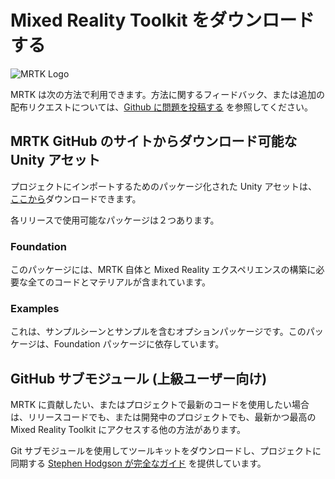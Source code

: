 # Mixed Reality Toolkit をダウンロードする

![MRTK Logo](../Documentation/Images/MRTK_Logo_Rev.png)

MRTK は次の方法で利用できます。方法に関するフィードバック、または追加の配布リクエストについては、[Github に問題を投稿する](https://github.com/Microsoft/MixedRealityToolkit-Unity/issues/new/choose) を参照してください。

## MRTK GitHub のサイトからダウンロード可能な Unity アセット

プロジェクトにインポートするためのパッケージ化された Unity アセットは、[ここから](https://github.com/Microsoft/MixedRealityToolkit-Unity/releases)ダウンロードできます。

各リリースで使用可能なパッケージは２つあります。

### Foundation

このパッケージには、MRTK 自体と Mixed Reality エクスペリエンスの構築に必要な全てのコードとマテリアルが含まれています。

### Examples

これは、サンプルシーンとサンプルを含むオプションパッケージです。このパッケージは、Foundation パッケージに依存しています。

## GitHub サブモジュール (上級ユーザー向け)

MRTK に貢献したい、またはプロジェクトで最新のコードを使用したい場合は、リリースコードでも、または開発中のプロジェクトでも、最新かつ最高の Mixed Reality Toolkit にアクセスする他の方法があります。

Git サブモジュールを使用してツールキットをダウンロードし、プロジェクトに同期する [Stephen Hodgson が完全なガイド](https://www.rageagainstthepixel.com/expert-import-mrtk/) を提供しています。
